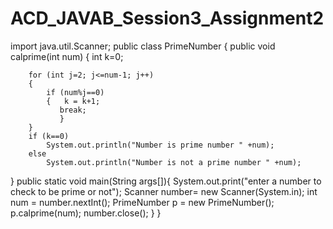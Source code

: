 # ACD_JAVAB_Session3_Assignment2

import java.util.Scanner;
public class PrimeNumber {
	public void calprime(int num)
{
		int k=0;
		
        for (int j=2; j<=num-1; j++)
        {
        	if (num%j==0)
			{	k = k+1;
			   break; 
			   }
		}
		if (k==0)
			System.out.println("Number is prime number " +num);
		else 
			System.out.println("Number is not a prime number " +num);

}
	public static void main(String args[]){	
		System.out.print("enter a number to check to be prime or not");
        Scanner number= new Scanner(System.in);
        int num = number.nextInt();
		PrimeNumber p = new PrimeNumber();
		p.calprime(num);
		number.close();
	}
}
	
